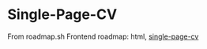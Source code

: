 # Single-Page-CV
From roadmap.sh Frontend roadmap: html, [single-page-cv](https://roadmap.sh/projects/single-page-cv)
